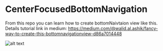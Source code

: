 # CenterFocusedBottomNavigation

From this repo you can learn how to create bottomNaivtaion view like this. Details tutorial link in medium: https://medium.com/@walid.al.ashik/fancy-way-to-create-this-bottomnavigationview-d86a7014448


![alt text](https://media.giphy.com/media/cnEqnKWtlMFfUaN2RE/giphy.gif)
